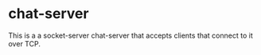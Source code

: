 # chat-server
This is a a socket-server chat-server that accepts clients that connect to it over TCP.

